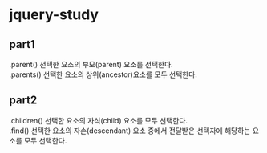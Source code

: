 # jquery-study
 
 <h2>part1</h2>
 .parent() 선택한 요소의 부모(parent) 요소를 선택한다.<br>
 .parents() 선택한 요소의 상위(ancestor)요소를 모두 선택한다.<br>

 <h2>part2</h2>
 .children() 선택한 요소의 자식(child) 요소를 모두 선택한다.<br>
 .find() 선택한 요소의 자손(descendant) 요소 중에서 전달받은 선택자에 해당하는 요소를 모두 선택한다.<br>